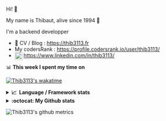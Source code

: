 Hi! 👋

My name is Thibaut, alive since 1994 🍷

I'm a backend developper

-   📝 CV / Blog : https://thib3113.fr
-   My codersRank : https://profile.codersrank.io/user/thib3113/
-   <a href="https://www.linkedin.com/in/thib3113/"><img align="left" alt="Thib3113's Linkedin" width="21px" src="https://raw.githubusercontent.com/peterthehan/peterthehan/master/assets/linkedin.svg" /></a> https://www.linkedin.com/in/thib3113/

📊 **This week I spent my time on**

[![Thib3113's wakatime](https://github-readme-stats.vercel.app/api/wakatime?username=thib3113&layout=default&theme=dracula&langs_count=6&hide_title=true&hide_border=true)](https://wakatime.com/@thib3113)

<details>
  <summary><b>📈&nbsp;&nbsp;Language&nbsp;/&nbsp;Framework stats</b></summary>
  <br/>  
  <a href='https://profile.codersrank.io/user/thib3113/'>
  <img src='http://cr-skills-chart-widget.azurewebsites.net/api/api?username=thib3113&padding=30&skills=php,batchfile,javascript,less,mysql,reactjs,scss,shell,typescript,vue'>
  </a>
</details>

<details>
  <summary><b>:octocat: My Github stats</b></summary>
  <br/>  
  
  <img src="https://github-readme-stats.vercel.app/api?username=thib3113&theme=dracula&show_icons=true&" alt="Thib3113's GitHub stats" />

<!--START_SECTION:activity-->

1. 🗣 Commented on [#1495](https://github.com/open-telemetry/opentelemetry-js-contrib/issues/1495) in [open-telemetry/opentelemetry-js-contrib](https://github.com/open-telemetry/opentelemetry-js-contrib)
2. 🗣 Commented on [#1495](https://github.com/open-telemetry/opentelemetry-js-contrib/issues/1495) in [open-telemetry/opentelemetry-js-contrib](https://github.com/open-telemetry/opentelemetry-js-contrib)
3. 💪 Opened PR [#1495](https://github.com/open-telemetry/opentelemetry-js-contrib/pull/1495) in [open-telemetry/opentelemetry-js-contrib](https://github.com/open-telemetry/opentelemetry-js-contrib)
4. 🎉 Merged PR [#618](https://github.com/thib3113/unifi-client/pull/618) in [thib3113/unifi-client](https://github.com/thib3113/unifi-client)
5. 🎉 Merged PR [#357](https://github.com/thib3113/unifi-blockips-srv/pull/357) in [thib3113/unifi-blockips-srv](https://github.com/thib3113/unifi-blockips-srv)
 <!--END_SECTION:activity-->

</details>

![Thib3113's github metrics](https://gist.githubusercontent.com/thib3113/83a96e16f8bca103f1b0e376186c66ec/raw/github-metrics.svg)
